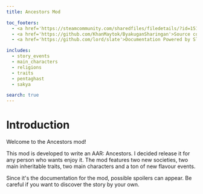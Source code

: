 ```yaml
---
title: Ancestors Mod

toc_footers:
  - <a href='https://steamcommunity.com/sharedfiles/filedetails/?id=1516819698'>Download on Steam</a>
  - <a href='https://github.com/KhanMaytok/ByakuganSharingan'>Source code</a>
  - <a href='https://github.com/lord/slate'>Documentation Powered by Slate</a>

includes:
  - story_events
  - main_characters
  - religions
  - traits
  - pentaghast
  - sakya

search: true
---
```


# Introduction

Welcome to the Ancestors mod!

This mod is developed to write an AAR: Ancestors. I decided release it for any 
person who wants enjoy it. The mod features two new societies, two main inheritable 
traits, two main characters and a ton of new flavour events.

<aside class="warning">Since it's the documentation for the mod, possible spoilers can appear. Be careful if you want to discover the story by your own.</aside>

